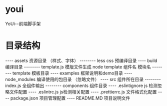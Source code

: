 # youi
YoUi--前端脚手架

# 目录结构

---- assets  资源目录 （样式、字体）
-------- less   css 预编译目录
---- build  编译目录
-------- template.js  模版文件生成   node template 组件名  模块名
-------- template  模板目录
---- examples  框架说明和demo目录
---- node_modules 编译使用的包目录   （忽略文件）
---- src  组件所在目录
-------- index.js 全组件输出
-------- components 组件目录
---- .eslintignore  js 检测忽略文件配置
---- .eslintrc.js   js检测相关配置
---- .prettierrc.js  文件格式化配置
---- package.json   项目管理配置
---- README.MD    项目说明文件


